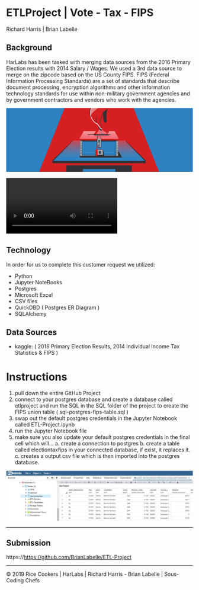 # ETLProject | Vote - Tax - FIPS
Richard Harris | Brian Labelle

## Background
HarLabs has been tasked with merging data sources from the 2016 Primary Election results with 2014 Salary / Wages.
We used a 3rd data source to merge on the zipcode based on the US County FIPS. FIPS (Federal Information Processing Standards) are a set of standards that describe document processing, encryption algorithms and other information technology standards for use within non-military government agencies and by government contractors and vendors who work with the agencies.


![ETL-Project](images/splash.jpg)

![ETL-Project](video/splash.mp4)


## Technology

In order for us to complete this customer request we utilized:
   - Python
   - Jupyter NoteBooks
   - Postgres
   - Microsoft Excel
   - CSV files
   - QuickDBD ( Postgres ER Diagram )
   - SQLAlchemy
   
## Data Sources
  - kaggle: ( 2016 Primary Election Results, 2014 Individual Income Tax Statistics & FIPS )

  
# Instructions
1. pull down the entire GitHub Project
2. connect to your postgres database and create a database called etlproject and run the SQL in the SQL folder of the project to create the FIPS union table ( sql-postgres-fips-table.sql )
3. swap out the default postgres credentials in the Jupyter Notebook called ETL-Project.ipynb
4. run the Jupyter Notebook file
5. make sure you also update your default postgres credentials in the final cell which will...
	a. create a connection to postgres
	b. create a table called electiontaxfips in your connected database, if exist, it replaces it.
	c. creates a output csv file which is then imported into the postgres database.
	
![ETL-Project](images/postgres-output.jpg)

_________________________________________________________________________________




## Submission

https://https://github.com/BrianLabelle/ETL-Project

- - -

© 2019 Rice Cookers | HarLabs | Richard Harris - Brian Labelle | Sous-Coding Chefs
